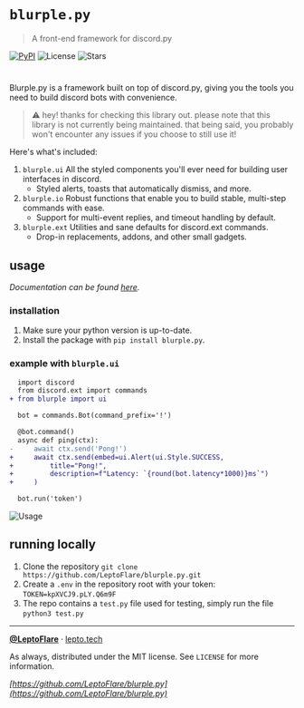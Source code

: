 # `blurple.py`
> A front-end framework for discord.py

[![PyPI][pypi-shield]](https://pypi.org/project/blurple.py)
![License][license-shield]
![Stars][stars-shield]
#

Blurple.py is a framework built on top of discord.py, giving you the tools you need to build discord bots with convenience.

> :warning: hey! thanks for checking this library out. please note that this library is not currently being maintained. that being said, you probably won't encounter any issues if you choose to still use it!

Here's what's included:
1. `blurple.ui` All the styled components you'll ever need for building user interfaces in discord.
    - Styled alerts, toasts that automatically dismiss, and more.
2. `blurple.io` Robust functions that enable you to build stable, multi-step commands with ease.
    - Support for multi-event replies, and timeout handling by default.
3. `blurple.ext` Utilities and sane defaults for discord.ext commands.
    - Drop-in replacements, addons, and other small gadgets.

## usage <!-- Using the product -->
_Documentation can be found [here](https://lepto.tech/blurple.py)._

### installation
1. Make sure your python version is up-to-date.
1. Install the package with `pip install blurple.py`.

### example with `blurple.ui`
```diff
  import discord
  from discord.ext import commands
+ from blurple import ui

  bot = commands.Bot(command_prefix='!')

  @bot.command()
  async def ping(ctx):
-     await ctx.send('Pong!')
+     await ctx.send(embed=ui.Alert(ui.Style.SUCCESS,
+         title="Pong!",
+         description=f"Latency: `{round(bot.latency*1000)}ms`")
+     )

  bot.run('token')
```

![Usage](usage.png)


## running locally
1. Clone the repository
    `git clone https://github.com/LeptoFlare/blurple.py.git`
1. Create a `.env` in the repository root with your token:
    `TOKEN=kpXVCJ9.pLY.Q6m9F`
1. The repo contains a `test.py` file used for testing, simply run the file
    `python3 test.py`

---

**[@LeptoFlare](https://github.com/LeptoFlare)** · [lepto.tech](https://lepto.tech)

As always, distributed under the MIT license. See `LICENSE` for more information.

_[https://github.com/LeptoFlare/blurple.py](https://github.com/LeptoFlare/blurple.py)_

<!-- markdown links & imgs -->
[pypi-shield]: https://img.shields.io/pypi/v/blurple.py.svg
[stars-shield]: https://img.shields.io/github/stars/LeptoFlare/blurple.py.svg?style=social
[license-shield]: https://img.shields.io/github/license/LeptoFlare/blurple.py.svg?style=flat
